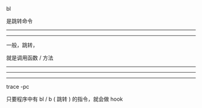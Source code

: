 bl



是跳转命令

<hr>


<hr>


一般，跳转，


就是调用函数 / 方法

<hr>

<hr>





<hr>



trace -pc




只要程序中有 bl / b ( 跳转 ) 的指令，就会做 hook